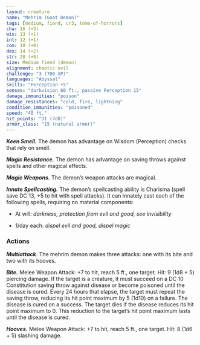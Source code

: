 ```yaml
---
layout: creature
name: "Mehrim (Goat Demon)"
tags: [medium, fiend, cr3, tome-of-horrors]
cha: 16 (+3)
wis: 13 (+1)
int: 12 (+1)
con: 10 (+0)
dex: 14 (+2)
str: 20 (+5)
size: Medium fiend (demon)
alignment: chaotic evil
challenge: "3 (700 XP)"
languages: "Abyssal"
skills: "Perception +5"
senses: "darkvision 60 ft., passive Perception 15"
damage_immunities: "poison"
damage_resistances: "cold, fire, lightning"
condition_immunities: "poisoned"
speed: "40 ft."
hit_points: "31 (7d8)"
armor_class: "15 (natural armor)"
---
```


***Keen Smell.*** The demon has advantage on Wisdom (Perception) checks
that rely on smell.

***Magic Resistance.*** The demon has advantage on saving throws against
spells and other magical effects.

***Magic Weapons.*** The demon’s weapon attacks are magical.

***Innate Spellcasting.*** The demon’s spellcasting ability is Charisma
(spell save DC 13, +5 to hit with spell attacks). It can innately cast each of
the following spells, requiring no material components:

* At will: <i>darkness, protection from evil and good, see invisibility</i>

* 1/day each: <i>dispel evil and good, dispel magic</i>

### Actions

***Multiattack***. The mehrim demon makes three attacks: one with its bite
and two with its hooves.

***Bite.*** Melee Weapon Attack: +7 to hit, reach 5 ft., one target. Hit: 9 (1d8 + 5) piercing damage. If the target is a creature, it must succeed on a DC
10 Constitution saving throw against disease or become poisoned until
the disease is cured. Every 24 hours that elapse, the target must repeat the
saving throw, reducing its hit point maximum by 5 (1d10) on a failure.
The disease is cured on a success. The target dies if the disease reduces its
hit point maximum to 0. This reduction to the target’s hit point maximum
lasts until the disease is cured.

***Hooves.*** Melee Weapon Attack: +7 to hit, reach 5 ft., one target. Hit: 8 (1d6 + 5) slashing damage.
